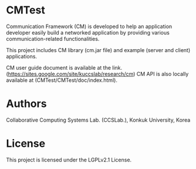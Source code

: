 # CMTest
Communication Framework (CM) is developed to help an application developer easily build a networked application by providing
various communication-related functionalities.

This project includes CM library (cm.jar file) and example (server and client) applications.

CM user guide document is available at the link. (https://sites.google.com/site/kuccslab/research/cm)
CM API is also locally available at (CMTest/CMTest/doc/index.html).

# Authors
Collaborative Computing Systems Lab. (CCSLab.), Konkuk University, Korea

# License
This project is licensed under the LGPLv2.1 License.
